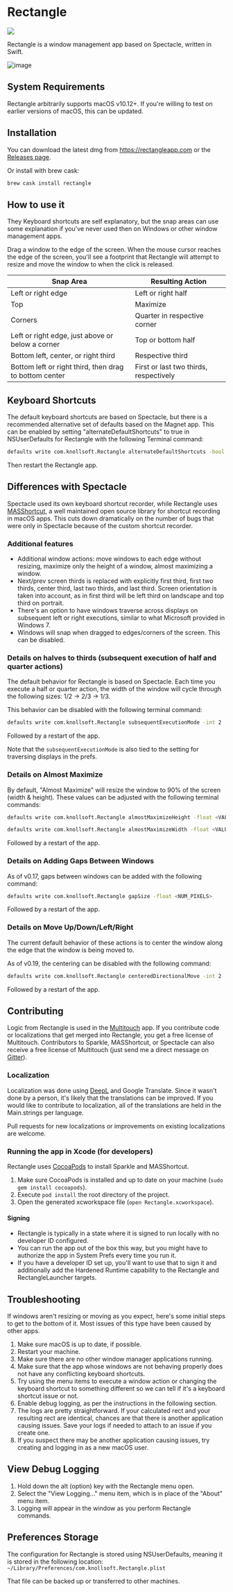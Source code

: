 # Rectangle

![](https://github.com/rxhanson/Rectangle/workflows/Build/badge.svg)

Rectangle is a window management app based on Spectacle, written in Swift.

![image](https://user-images.githubusercontent.com/13651296/71896594-7cdb9280-3154-11ea-83a7-70b71c6df9d4.png)

## System Requirements
Rectangle arbitrarily supports macOS v10.12+. If you're willing to test on earlier versions of macOS, this can be updated.

## Installation
You can download the latest dmg from https://rectangleapp.com or the [Releases page](https://github.com/rxhanson/Rectangle/releases).

Or install with brew cask:

```bash
brew cask install rectangle
```
## How to use it
They Keyboard shortcuts are self explanatory, but the snap areas can use some explanation if you've never used then on Windows or other window management apps.

Drag a window to the edge of the screen. When the mouse cursor reaches the edge of the screen, you'll see a footprint that Rectangle will attempt to resize and move the window to when the click is released.

| Snap Area                                              | Resulting Action                       |
|--------------------------------------------------------|----------------------------------------|
| Left or right edge                                     | Left or right half                     |
| Top                                                    | Maximize                               |
| Corners                                                | Quarter in respective corner           |
| Left or right edge, just above or below a corner       | Top or bottom half                     |
| Bottom left, center, or right third                    | Respective third                       |
| Bottom left or right third, then drag to bottom center | First or last two thirds, respectively |

## Keyboard Shortcuts
The default keyboard shortcuts are based on Spectacle, but there is a recommended alternative set of defaults based on the Magnet app. This can be enabled by setting "alternateDefaultShortcuts" to true in NSUserDefaults for Rectangle with the following Terminal command:

```bash
defaults write com.knollsoft.Rectangle alternateDefaultShortcuts -bool true
```

Then restart the Rectangle app. 

## Differences with Spectacle
Spectacle used its own keyboard shortcut recorder, while Rectangle uses [MASShortcut](https://github.com/shpakovski/MASShortcut), a well maintained open source library for shortcut recording in macOS apps. This cuts down dramatically on the number of bugs that were only in Spectacle because of the custom shortcut recorder. 

### Additional features
* Additional window actions: move windows to each edge without resizing, maximize only the height of a window, almost maximizing a window. 
* Next/prev screen thirds is replaced with explicitly first third, first two thirds, center third, last two thirds, and last third. Screen orientation is taken into account, as in first third will be left third on landscape and top third on portrait.
* There's an option to have windows traverse across displays on subsequent left or right executions, similar to what Microsoft provided in Windows 7.
* Windows will snap when dragged to edges/corners of the screen. This can be disabled.

### Details on halves to thirds (subsequent execution of half and quarter actions)
The default behavior for Rectangle is based on Spectacle. Each time you execute a half or quarter action, the width of the window will cycle through the following sizes: 1/2 -> 2/3 -> 1/3.

This behavior can be disabled with the following terminal command:

```bash
defaults write com.knollsoft.Rectangle subsequentExecutionMode -int 2
```

Followed by a restart of the app.

Note that the `subsequentExecutionMode` is also tied to the setting for traversing displays in the prefs.

### Details on Almost Maximize
By default, "Almost Maximize" will resize the window to 90% of the screen (width & height). These values can be adjusted with the following terminal commands:

```bash
defaults write com.knollsoft.Rectangle almostMaximizeHeight -float <VALUE_BETWEEN_0_&_1>
```

```bash
defaults write com.knollsoft.Rectangle almostMaximizeWidth -float <VALUE_BETWEEN_0_&_1>
```

Followed by a restart of the app.

### Details on Adding Gaps Between Windows

As of v0.17, gaps between windows can be added with the following command:

```bash
defaults write com.knollsoft.Rectangle gapSize -float <NUM_PIXELS>
```

Followed by a restart of the app.

### Details on Move Up/Down/Left/Right

The current default behavior of these actions is to center the window along the edge that the window is being moved to. 

As of v0.19, the centering can be disabled with the following command:

```bash
defaults write com.knollsoft.Rectangle centeredDirectionalMove -int 2
```
Followed by a restart of the app.

## Contributing
Logic from Rectangle is used in the [Multitouch](https://multitouch.app) app. If you contribute code or localizations that get merged into Rectangle, you get a free license of Multitouch. Contributors to Sparkle, MASShortcut, or Spectacle can also receive a free license of Multitouch (just send me a direct message on [Gitter](https://gitter.im)). 

### Localization
Localization was done using [DeepL](https://www.deepl.com/translator) and Google Translate. Since it wasn't done by a person, it's likely that the translations can be improved. If you would like to contribute to localization, all of the translations are held in the Main.strings per language.

Pull requests for new localizations or improvements on existing localizations are welcome.

### Running the app in Xcode (for developers)
Rectangle uses [CocoaPods](https://cocoapods.org/) to install Sparkle and MASShortcut. 

1. Make sure CocoaPods is installed and up to date on your machine (`sudo gem install cocoapods`).
1. Execute `pod install` the root directory of the project. 
1. Open the generated xcworkspace file (`open Rectangle.xcworkspace`).

#### Signing
- Rectangle is typically in a state where it is signed to run locally with no developer ID configured.
- You can run the app out of the box this way, but you might have to authorize the app in System Prefs every time you run it. 
- If you have a developer ID set up, you'll want to use that to sign it and additionally add the Hardened Runtime capability to the Rectangle and RectangleLauncher targets. 


## Troubleshooting
If windows aren't resizing or moving as you expect, here's some initial steps to get to the bottom of it. Most issues of this type have been caused by other apps.
1. Make sure macOS is up to date, if possible.
1. Restart your machine.
1. Make sure there are no other window manager applications running.
1. Make sure that the app whose windows are not behaving properly does not have any conflicting keyboard shortcuts.
1. Try using the menu items to execute a window action or changing the keyboard shortcut to something different so we can tell if it's a keyboard shortcut issue or not.
1. Enable debug logging, as per the instructions in the following section.
1. The logs are pretty straightforward. If your calculated rect and your resulting rect are identical, chances are that there is another application causing issues. Save your logs if needed to attach to an issue if you create one.
1. If you suspect there may be another application causing issues, try creating and logging in as a new macOS user.

## View Debug Logging
1. Hold down the alt (option) key with the Rectangle menu open. 
1. Select the "View Logging..." menu item, which is in place of the "About" menu item.
1. Logging will appear in the window as you perform Rectangle commands.

## Preferences Storage
The configuration for Rectangle is stored using NSUserDefaults, meaning it is stored in the following location:
`~/Library/Preferences/com.knollsoft.Rectangle.plist`

That file can be backed up or transferred to other machines.
